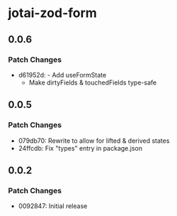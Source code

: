 # jotai-zod-form

## 0.0.6

### Patch Changes

- d61952d: - Add useFormState
  - Make dirtyFields & touchedFields type-safe

## 0.0.5

### Patch Changes

- 079db70: Rewrite to allow for lifted & derived states
- 24ffcdb: Fix "types" entry in package.json

## 0.0.2

### Patch Changes

- 0092847: Initial release
